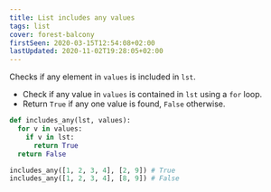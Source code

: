 ```yaml
---
title: List includes any values
tags: list
cover: forest-balcony
firstSeen: 2020-03-15T12:54:08+02:00
lastUpdated: 2020-11-02T19:28:05+02:00
---
```


Checks if any element in `values` is included in `lst`.

- Check if any value in `values` is contained in `lst` using a `for` loop.
- Return `True` if any one value is found, `False` otherwise.

```py
def includes_any(lst, values):
  for v in values:
    if v in lst:
      return True
  return False
```

```py
includes_any([1, 2, 3, 4], [2, 9]) # True
includes_any([1, 2, 3, 4], [8, 9]) # False
```
